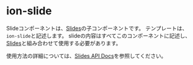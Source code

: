 # ion-slide

Slideコンポーネントは、[Slides](../slides)の子コンポーネントです。
テンプレートは、`ion-slide`と記述します。
slideの内容はすべてこのコンポーネントに記述し、[Slides](../slides)と組み合わせて使用する必要があります。

使用方法の詳細については、[Slides API Docs](../slides)を参照してください。

